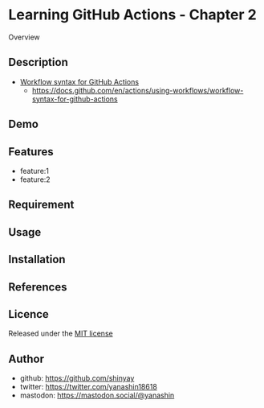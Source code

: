 # Learning GitHub Actions - Chapter 2

Overview

## Description

- [Workflow syntax for GitHub Actions](https://docs.github.com/en/actions/using-workflows/workflow-syntax-for-github-actions)
  - <https://docs.github.com/en/actions/using-workflows/workflow-syntax-for-github-actions>

## Demo

## Features

- feature:1
- feature:2

## Requirement

## Usage

## Installation

## References

## Licence

Released under the [MIT license](https://gist.githubusercontent.com/shinyay/56e54ee4c0e22db8211e05e70a63247e/raw/34c6fdd50d54aa8e23560c296424aeb61599aa71/LICENSE)

## Author

- github: <https://github.com/shinyay>
- twitter: <https://twitter.com/yanashin18618>
- mastodon: <https://mastodon.social/@yanashin>
